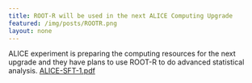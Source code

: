 ```yaml
---
title: ROOT-R will be used in the next ALICE Computing Upgrade
featured: /img/posts/ROOTR.png
layout: none
---
```


ALICE experiment is preparing the computing resources for the next upgrade and they have plans to use ROOT-R to do advanced statistical analysis. 
[ALICE-SFT-1.pdf](https://indico.cern.ch/event/535889/contributions/2177696/attachments/1306731/1953417/ALICE-SFT-1.pdf)
